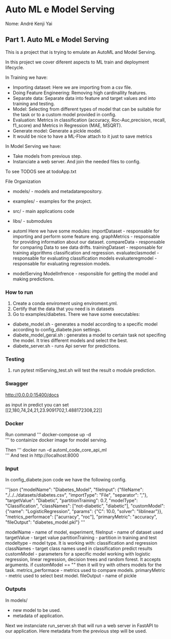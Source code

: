 # Auto ML e Model Serving

Nome: André Kenji Yai

## Part 1. Auto ML e Model Serving


This is a project that is trying to emulate an AutoML and Model Serving.

In this project we cover diferent aspects to ML train and deployment lifecycle.


In Training we have:
- Importing dataset: Here we are importing from a csv file.
- Doing Feature Engineering:  Removing high cardinallity features. 
- Separate data: Separate data into feature and target values and into training and testing.
- Model: Selecting from different types of model that can be suitable for the task or to a custom model provided in config.
- Evaluation: Metrics  in classification (accuracy, Roc-Auc,precision, recall, f1_score) and Metrics in Regression (MAE, MSQRT).
- Generate model: Generate a pickle model.
- It would be nice to have a ML-Flow attach to it just to save metrics

In Model Serving we have:
- Take models from previous step.
- Instanciate a web server. And join the needed files to config.

To see TODOS see at todoApp.txt

File Organization
- models/ - models and metadatarepository.
- examples/ -  examples for the project.
- src/ - main applications code 
- libs/ - submodules
- automl
Here we have some modules:
importDataset - responsable for importing and perform some feature eng.
graphMetrics - responsable for providing information about our dataset.
compareData - responsable for comparing Data to see data drifts.
trainingDataset - responsable for training algorithms classification and regression.
evaluateclasmodel - responsable for evaluating classification models
evaluateregmodel - responsable for evaluating regression models.

- modelServing
ModelInfrence - responsible for getting the model and making predictions.

### How to run 
1. Create a conda enviroment using enviroment.yml.
2. Certify that the data that you need is in datasets
3. Go to examples/diabetes. There we have some executables:
- diabete_model.sh - generates a model according to a specific model according to config_diabete.json settings.
- diabete_model_geral.sh : generates a model to certain task not specifing the model. It tries different models and select the best.
- diabete_server.sh - runs Api server for predictions.

### Testing
1. run pytest mlServing_test.sh will test the result o module prediction.

### Swagger

http://0.0.0.0:15400/docs

as input in predict you can set [[2,180,74,24,21,23.9091702,1.488172308,22]]

### Docker 

Run command 
'''
    docker-compose up -d  
'''
to containize docker image for model serving.

Then 
'''
    docker run -d automl_code_core_api_ml    
'''
And test in http://localhost:8000

### Input 

In config_diabete.json code we have the following config.

'''json
{"modelName": "Diabetes_Model", "fileInput": {"fileName": "./../../datasets/diabetes.csv", "importType": "File", "separator": ","}, 
"targetValue": "Diabetic", "partitionTraining": 0.7, "modelType": "Classification",  "classNames": ["not-diabetic", "diabetic"],
"customModel": {"name": "LogisticRegression", "params": {"C": 10.0, "solver": "liblinear"}}, "metrics_performace": ["acurracy", "roc"], 
"primaryMetric": "accuracy", "fileOutput": "diabetes_model.pkl"} 
'''

modelName - name of model, experiment,
fileInput - name of dataset used
targetValue - target value
partitionTraining - partition in training and test
modeltype - model type. It is working with: classification and regression
classNames - target class names used in classification predict results
customModel - parameters for a specific model working with logistic regression, linear regression, decision trees and random forest. It accepts arguments. if customModel == "" then it will try with others models for the task.
metrics_performace - metrics used to compare models. 
primaryMetric - metric used to select best model.
fileOutput - name of pickle

### Outputs

In models/
- new model to be used. 
- metadata of application.

Next we instanciate run_server.sh that will run a web server in FastAPI to our application. Here metadata from the previous step will be used.
